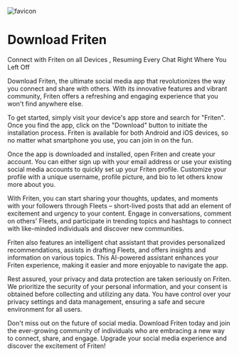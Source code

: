 ![favicon](https://github.com/FritenOfficial/Download/assets/150671886/ba5c3b4e-5e86-4f9e-904c-6737d0db9143)
# Download Friten
Connect with Friten on all Devices , Resuming Every Chat Right Where You Left Off

Download Friten, the ultimate social media app that revolutionizes the way you connect and share with others. With its innovative features and vibrant community, Friten offers a refreshing and engaging experience that you won't find anywhere else.

To get started, simply visit your device's app store and search for "Friten". Once you find the app, click on the "Download" button to initiate the installation process. Friten is available for both Android and iOS devices, so no matter what smartphone you use, you can join in on the fun.

Once the app is downloaded and installed, open Friten and create your account. You can either sign up with your email address or use your existing social media accounts to quickly set up your Friten profile. Customize your profile with a unique username, profile picture, and bio to let others know more about you.

With Friten, you can start sharing your thoughts, updates, and moments with your followers through Fleets – short-lived posts that add an element of excitement and urgency to your content. Engage in conversations, comment on others' Fleets, and participate in trending topics and hashtags to connect with like-minded individuals and discover new communities.

Friten also features an intelligent chat assistant that provides personalized recommendations, assists in drafting Fleets, and offers insights and information on various topics. This AI-powered assistant enhances your Friten experience, making it easier and more enjoyable to navigate the app.

Rest assured, your privacy and data protection are taken seriously on Friten. We prioritize the security of your personal information, and your consent is obtained before collecting and utilizing any data. You have control over your privacy settings and data management, ensuring a safe and secure environment for all users.

Don't miss out on the future of social media. Download Friten today and join the ever-growing community of individuals who are embracing a new way to connect, share, and engage. Upgrade your social media experience and discover the excitement of Friten!
